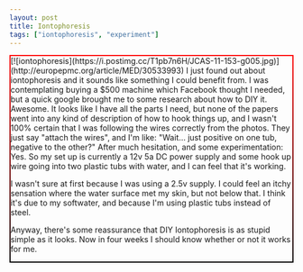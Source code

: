 ```yaml
---
layout: post
title: Iontophoresis
tags: ["iontophoresis", "experiment"]
---
```


<div style="border: 2px solid transparent; border-image: linear-gradient(to bottom, red, black); border-image-slice: 1;">
  [![iontophoresis](https://i.postimg.cc/T1pb7n6H/JCAS-11-153-g005.jpg)](http://europepmc.org/article/MED/30533993)
  I just found out about iontophoresis and it sounds like something I could benefit from.  I was contemplating buying a $500 machine which Facebook thought I needed, but a quick google brought me to some research about how to DIY it.
  Awesome.
  It looks like I have all the parts I need, but none of the papers went into any kind of description of how to hook things up, and I wasn't 100% certain that I was following the wires correctly from the photos.  They just say "attach the wires", and I'm like: 
  "Wait... just positive on one tub, negative to the other?"
  After much hesitation, and some experimentation: Yes.
  So my set up is currently a 12v 5a DC power supply and some hook up wire going into two plastic tubs with water, and I can feel that it's working.  
  
  I wasn't sure at first because I was using a 2.5v supply.  I could feel an itchy sensation where the water surface met my skin, but not below that.  I think it's due to my softwater, and because I'm using plastic tubs instead of steel.
  
  Anyway, there's some reassurance that DIY Iontophoresis is as stupid simple as it looks.  Now in four weeks I should know whether or not it works for me.
  </div>
